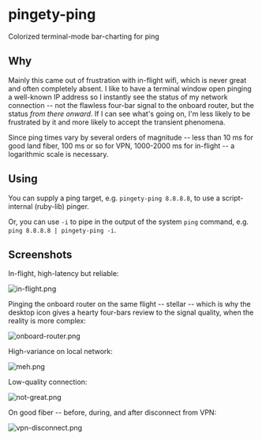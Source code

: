 # pingety-ping

Colorized terminal-mode bar-charting for ping

## Why

Mainly this came out of frustration with in-flight wifi, which is never great and often completely absent. I like to have a terminal window open pinging a well-known IP address so I instantly see the status of my network connection -- not the flawless four-bar signal to the onboard router, but the status *from there onward*. If I can see what's going on, I'm less likely to be frustrated by it and more likely to accept the transient phenomena.

Since ping times vary by several orders of magnitude -- less than 10 ms for good land fiber, 100 ms or so for VPN, 1000-2000 ms for in-flight -- a logarithmic scale is necessary.

## Using

You can supply a ping target, e.g. `pingety-ping 8.8.8.8`, to use a script-internal (ruby-lib) pinger.

Or, you can use `-i` to pipe in the output of the system `ping` command, e.g. `ping 8.8.8.8 | pingety-ping -i`.

## Screenshots

In-flight, high-latency but reliable:

![in-flight.png](https://github.com/johnkerl/pingety-ping/blob/master/screenshots/in-flight.png)

Pinging the onboard router on the same flight -- stellar -- which is why the desktop icon gives a hearty four-bars review to the signal quality, when the reality is more complex:

![onboard-router.png](https://github.com/johnkerl/pingety-ping/blob/master/screenshots/onboard-router.png)

High-variance on local network:

![meh.png](https://github.com/johnkerl/pingety-ping/blob/master/screenshots/meh.png)

Low-quality connection:

![not-great.png](https://github.com/johnkerl/pingety-ping/blob/master/screenshots/not-great.png)

On good fiber -- before, during, and after disconnect from VPN:

![vpn-disconnect.png](https://github.com/johnkerl/pingety-ping/blob/master/screenshots/vpn-disconnect.png)
